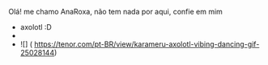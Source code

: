 Olá! me chamo AnaRoxa, não tem nada por aqui, confie em mim
- axolotl :D
- 
- ![] ( https://tenor.com/pt-BR/view/karameru-axolotl-vibing-dancing-gif-25028144)
